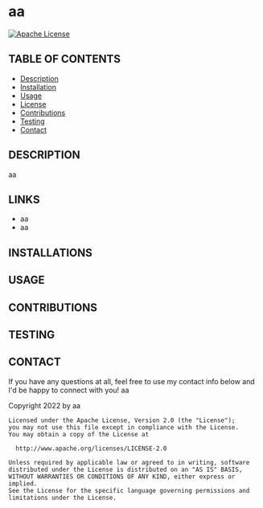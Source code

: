 # aa
  [![Apache License](https://img.shields.io/badge/license-Apache%202.0-lightgreen)](https://opensource.org/licenses/Apache-2.0)

  ## TABLE OF CONTENTS
  * [Description](#description)
  * [Installation](#installation)
  * [Usage](#usage)
  * [License](#license)
  * [Contributions](#contributions)
  * [Testing](#testing)
  * [Contact](#contact)

  ## DESCRIPTION
  aa

  ## LINKS
  * aa
  * aa


  ## INSTALLATIONS
  

  ## USAGE
  

  ## CONTRIBUTIONS
  

  ## TESTING
  

  ## CONTACT
  If you have any questions at all, feel free to use my contact info below and I'd be happy to connect with you!
  aa
  
  Copyright 2022 by aa

    Licensed under the Apache License, Version 2.0 (the "License");
    you may not use this file except in compliance with the License.
    You may obtain a copy of the License at
 
      http://www.apache.org/licenses/LICENSE-2.0
 
    Unless required by applicable law or agreed to in writing, software
    distributed under the License is distributed on an "AS IS" BASIS,
    WITHOUT WARRANTIES OR CONDITIONS OF ANY KIND, either express or implied.
    See the License for the specific language governing permissions and
    limitations under the License.
